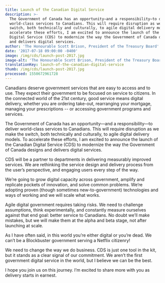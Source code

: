 ```yaml
---
title: Launch of the Canadian Digital Service
description: >-
  The Government of Canada has an opportunity—and a responsibility—to deliver
  world-class services to Canadians. This will require disruption as we make the
  switch, both technically and culturally, to agile digital delivery models. To
  accelerate these efforts, I am excited to announce the launch of the Canadian
  Digital Service (CDS) to modernize the way the Government of Canada designs
  and delivers digital services.
author: 'The Honourable Scott Brison, President of the Treasury Board'
date: '2017-07-18 09:00:00 -0400'
image: /img/cds/launch-post-2017.jpg
image-alt: 'The Honourable Scott Brison, President of the Treasury Board'
translationKey: launch-of-the-canadian-digital-service
thumb: /img/cds/launch-post-2017.jpg
processed: 1550672961728
---
```

Canadians deserve government services that are easy to access and to use. They expect their government to be focused on service to citizens. In the connected world of the 21st century, good service means digital delivery, whether you are ordering take-out, rearranging your mortgage, managing your prescriptions -- or accessing government programs and services.

The Government of Canada has an opportunity—and a responsibility—to deliver world-class services to Canadians. This will require disruption as we make the switch, both technically and culturally, to agile digital delivery models. To accelerate these efforts, I am excited to announce the launch of the Canadian Digital Service (CDS) to modernize the way the Government of Canada designs and delivers digital services.

CDS will be a partner to departments in delivering measurably improved services. We are rethinking the service design and delivery process from the user’s perspective, and engaging users every step of the way.

We’re going to grow digital capacity across government, amplify and replicate pockets of innovation, and solve common problems. We’re adopting proven (though sometimes new-to-government) technologies and ways of working and we will scale what works.

Agile digital government requires taking risks. We need to challenge assumptions, think experimentally, and constantly measure ourselves against that end goal: better service to Canadians. No doubt we’ll make mistakes, but we will make them at the alpha and beta stage, not after launching at scale.

As I have often said, in this world you’re either digital or you’re dead. We can’t be a Blockbuster government serving a Netflix citizenry!

We need to change the way we do business. CDS is just one tool in the kit, but it stands as a clear signal of our commitment. We aren’t the first government digital service in the world, but I believe we can be the best.

I hope you join us on this journey. I’m excited to share more with you as delivery starts in earnest.

